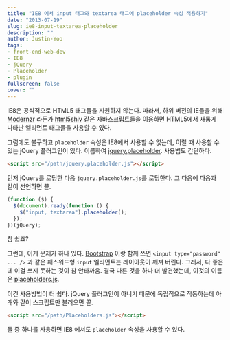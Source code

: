 ```yaml
---
title: "IE8 에서 input 태그와 textarea 태그에 placeholder 속성 적용하기"
date: "2013-07-19"
slug: ie8-input-textarea-placeholder
description: ""
author: Justin-Yoo
tags:
- front-end-web-dev
- IE8
- jQuery
- Placeholder
- plugin
fullscreen: false
cover: ""
---
```


IE8은 공식적으로 HTML5 태그들을 지원하지 않는다. 따라서, 하위 버전의 IE들을 위해 [Modernzr](http://modernizr.com) 라든가 [html5shiv](https://code.google.com/p/html5shiv) 같은 자바스크립트들을 이용하면 HTML5에서 새롭게 나타난 엘리먼트 태그들을 사용할 수 있다.

그럼에도 불구하고 `placeholder` 속성은 IE8에서 사용할 수 없는데, 이럴 때 사용할 수 있는 jQuery 플러그인이 있다. 이름하여 [jquery.placeholder](https://github.com/mathiasbynens/jquery-placeholder). 사용법도 간단하다.

```html
<script src="/path/jquery.placeholder.js"></script>

```

먼저 jQuery를 로딩한 다음 `jquery.placeholder.js`를 로딩한다. 그 다음에 다음과 같이 선언하면 끝.

```js
(function ($) {
  $(document).ready(function () {
    $("input, textarea").placeholder();
  });
})(jQuery);

```

참 쉽죠?

그런데, 이게 문제가 하나 있다. [Bootstrap](http://twitter.github.io/bootstrap/) 이랑 함께 쓰면 `<input type="password" ... />` 과 같은 패스워드형 `input` 엘리먼트는 레이아웃이 깨져 버린다. 그래서, 다 좋은데 이걸 쓰지 못하는 것이 참 안타까움. 결국 다른 것을 하나 더 발견했는데, 이것의 이름은 [placeholders.js](https://github.com/jamesallardice/Placeholders.js).

이건 사용방법이 더 쉽다. jQuery 플러그인이 아니기 때문에 독립적으로 작동하는데 아래와 같이 스크립트만 불러오면 끝.

```html
<script src="/path/Placeholders.js"></script>

```

둘 중 하나를 사용하면 IE8 에서도 `placeholder` 속성을 사용할 수 있다.
